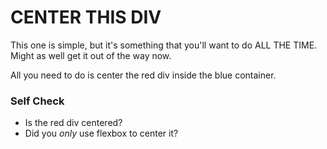 # CENTER THIS DIV
This one is simple, but it's something that you'll want to do ALL THE TIME.  Might as well get it out of the way now.

All you need to do is center the red div inside the blue container.

### Self Check
- Is the red div centered?
- Did you _only_ use flexbox to center it?